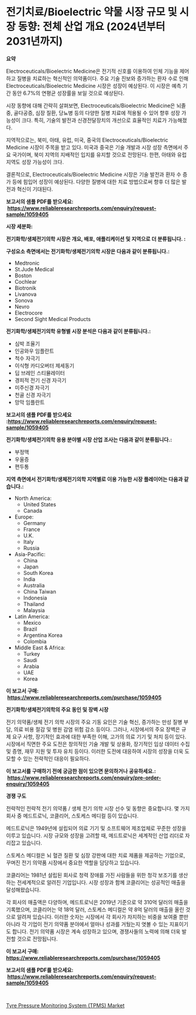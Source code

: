 <p><h1>전기치료/Bioelectric 약물 시장 규모 및 시장 동향: 전체 산업 개요 (2024년부터 2031년까지)</h1></p><p><strong>요약</strong></p>
<p><p>Electroceuticals/Bioelectric Medicine은 전기적 신호를 이용하여 인체 기능을 제어하고 질병을 치료하는 혁신적인 의약품이다. 주요 기술 진보와 증가하는 환자 수로 인해 Electroceuticals/Bioelectric Medicine 시장은 성장이 예상된다. 이 시장은 예측 기간 동안 6.7%의 연평균 성장률을 보일 것으로 예상된다.</p><p>시장 동향에 대해 간략히 살펴보면, Electroceuticals/Bioelectric Medicine은 뇌졸중, 골다공증, 심장 질환, 당뇨병 등의 다양한 질병 치료에 적용될 수 있어 향후 성장 가능성이 크다. 특히, 기술의 발전과 신경전달장치의 개선으로 효율적인 치료가 가능해졌다.</p><p>지역적으로는, 북미, 아태, 유럽, 미국, 중국의 Electroceuticals/Bioelectric Medicine 시장이 주목을 받고 있다. 미국과 중국은 기술 개발과 시장 성장 측면에서 주요 국가이며, 북미 지역의 지배적인 입지를 유지할 것으로 전망된다. 한편, 아태와 유럽 지역도 성장 가능성이 크다.</p><p>결론적으로, Electroceuticals/Bioelectric Medicine 시장은 기술 발전과 환자 수 증가 등에 힘입어 성장이 예상된다. 다양한 질병에 대한 치료 방법으로써 향후 더 많은 발전과 혁신이 기대된다.</p></p>
<p><strong>보고서의 샘플 PDF를 받으세요: &nbsp;<a href="https://www.reliableresearchreports.com/enquiry/request-sample/1059405">https://www.reliableresearchreports.com/enquiry/request-sample/1059405</a></strong></p>
<p><strong>시장 세분화:</strong></p>
<p><strong> 전기화학/생체전기의학 시장은 개요, 배포, 애플리케이션 및 지역으로 더 분류됩니다. :</strong></p>
<p><strong>구성요소 측면에서는 전기화학/생체전기의학 시장은 다음과 같이 분류됩니다.:</strong></p>
<p><ul><li>Medtronic</li><li>St.Jude Medical</li><li>Boston</li><li>Cochlear</li><li>Biotronik</li><li>Livanova</li><li>Sonova</li><li>Nevro</li><li>Electrocore</li><li>Second Sight Medical Products</li></ul></p>
<p><strong> 전기화학/생체전기의학 유형별 시장 분석은 다음과 같이 분류됩니다.:</strong></p>
<p><ul><li>심박 조율기</li><li>인공와우 임플란트</li><li>척수 자극기</li><li>이식형 카디오버터 제세동기</li><li>딥 브레인 스티뮬레이터</li><li>경피적 전기 신경 자극기</li><li>미주신경 자극기</li><li>천골 신경 자극기</li><li>망막 임플란트</li></ul></p>
<p><strong>보고서의 샘플 PDF를 받으세요 :<a href="https://www.reliableresearchreports.com/enquiry/request-sample/1059405">https://www.reliableresearchreports.com/enquiry/request-sample/1059405</a></strong></p>
<p><strong> 전기화학/생체전기의학 응용 분야별 시장 산업 조사는 다음과 같이 분류됩니다.:</strong></p>
<p><ul><li>부정맥</li><li>우울증</li><li>편두통</li></ul></p>
<p><strong>지역 측면에서 전기화학/생체전기의학 지역별로 이용 가능한 시장 플레이어는 다음과 같습니다.:</strong></p>
<p><ul>
    <li>
        North America:
        <ul>
            <li>United States</li>
            <li>Canada</li>
        </ul>
    </li>
    <li>
        Europe:
        <ul>
            <li>Germany</li>
            <li>France</li>
            <li>U.K.</li>
            <li>Italy</li>
            <li>Russia</li>
        </ul>
    </li>
    <li>
        Asia-Pacific:
        <ul>
            <li>China</li>
            <li>Japan</li>
            <li>South Korea</li>
            <li>India</li>
            <li>Australia</li>
            <li>China Taiwan</li>
            <li>Indonesia</li>
            <li>Thailand</li>
            <li>Malaysia</li>
        </ul>
    </li>
    <li>
        Latin America:
        <ul>
            <li>Mexico</li>
            <li>Brazil</li>
            <li>Argentina Korea</li>
            <li>Colombia</li>
        </ul>
    </li>
    <li>
        Middle East & Africa:
        <ul>
            <li>Turkey</li>
            <li>Saudi</li>
            <li>Arabia</li>
            <li>UAE</li>
            <li>Korea</li>
        </ul>
    </li>
    </ul></p>
<p><strong>이 보고서 구매: &nbsp;<a href="https://www.reliableresearchreports.com/purchase/1059405">https://www.reliableresearchreports.com/purchase/1059405</a></strong></p>
<p><strong>전기화학/생체전기의학의 주요 동인 및 장벽 시장</strong></p>
<p><p>전기 의약품/생체 전기 의학 시장의 주요 기동 요인은 기술 혁신, 증가하는 만성 질병 부담, 의료 비용 절감 및 병원 감염 위험 감소 등이다. 그러나, 시장에서의 주요 장벽은 규제 요구 사항, 장기적인 효과에 대한 부족한 이해, 고가의 의료 기기 및 처치 등이 있다. 시장에서 직면한 주요 도전은 창의적인 기술 개발 및 상용화, 장기적인 임상 데이터 수집 및 증명, 재무 지원 및 투자 유치 등이다. 이러한 도전에 대응하여 시장의 성장을 더욱 도모할 수 있는 전략적인 대응이 필요하다.</p></p>
<p><strong>이 보고서를 구매하기 전에 궁금한 점이 있으면 문의하거나 공유하세요.: &nbsp;<a href="https://www.reliableresearchreports.com/enquiry/pre-order-enquiry/1059405">https://www.reliableresearchreports.com/enquiry/pre-order-enquiry/1059405</a></strong></p>
<p><strong>경쟁 구도</strong></p>
<p><p>전략적인 전략적 전기 의약품 / 생체 전기 의학 시장 선수 및 동향은 중요합니다. 몇 가지 회사 중 메드트로닉, 코클리어, 스토케스 메디컬 등이 있습니다.</p><p>메드트로닉은 1949년에 설립되어 의료 기기 및 소프트웨어 제조업체로 꾸준한 성장을 이루고 있습니다. 시장 규모와 성장을 고려할 때, 메드트로닉은 세계적인 산업 리더로 자리잡고 있습니다.</p><p>스토케스 메디컬은 뇌 혈관 질환 및 심장 강판에 대한 치료 제품을 제공하는 기업으로, 꾸며진 전기 의약품 시장에서 중요한 역할을 담당하고 있습니다.</p><p>코클리어는 1981년 설립된 회사로 청력 장애를 가진 사람들을 위한 청각 보조기를 생산하는 전세계적으로 알려진 기업입니다. 시장 성장과 함께 코클리어는 성공적인 매출을 달성해왔습니다.</p><p>각 회사의 매출액은 다양하며, 메드트로닉은 2019년 기준으로 약 310억 달러의 매출을 기록했으며, 코클리어는 약 18억 달러, 스토케스 메디컬은 약 8억 달러의 매출을 올린 것으로 알려져 있습니다. 이러한 숫자는 시장에서 각 회사가 차지하는 비중을 보여줄 뿐만 아니라 각 기업이 전기 의약품 분야에서 얼마나 성과를 거뒀는지 엿볼 수 있는 지표이기도 합니다. 전기 의약품 시장은 계속 성장하고 있으며, 경쟁사들의 노력에 의해 더욱 발전할 것으로 전망됩니다.</p></p>
<p><strong>이 보고서 구매: &nbsp; <a href="https://www.reliableresearchreports.com/purchase/1059405">https://www.reliableresearchreports.com/purchase/1059405</a></strong></p>
<p><strong>보고서의 샘플 PDF를 받으세요: &nbsp;<a href="https://www.reliableresearchreports.com/enquiry/request-sample/1059405">https://www.reliableresearchreports.com/enquiry/request-sample/1059405</a></strong><strong></strong></p>
<p>&nbsp;</p>
<p><p><a href="https://forested-sushi-9b0.notion.site/Tyre-Pressure-Monitoring-System-TPMS-Market-Offer-Valuable-Insights-into-Market-Size-Market-Share-dcdf50b1bdc94e6984eeee452f93b1ca">Tyre Pressure Monitoring System (TPMS) Market</a></p></p>